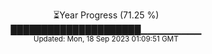 <p align="center">
⏳Year Progress (71.25 %) <br>
█████████████████████▁▁▁▁▁▁▁▁▁ <br>
<sub>Updated: Mon, 18 Sep 2023 01:09:51 GMT</sub>
</p>

